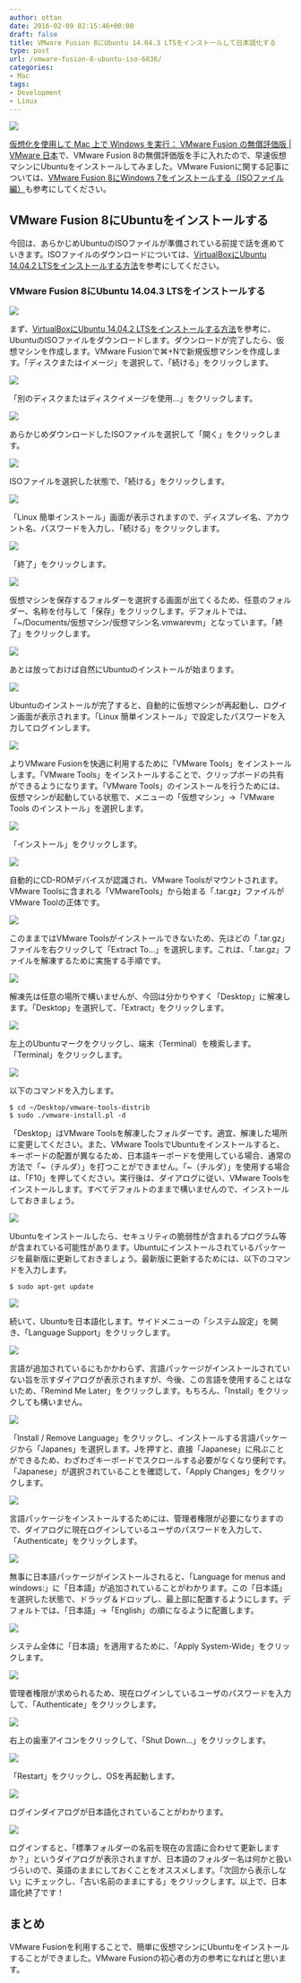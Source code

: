```yaml
---
author: ottan
date: 2016-02-09 02:15:46+00:00
draft: false
title: VMware Fusion 8にUbuntu 14.04.3 LTSをインストールして日本語化する
type: post
url: /vmware-fusion-8-ubuntu-iso-6836/
categories:
- Mac
tags:
- Development
- Linux
---
```


![](/images/2016/02/160208-56b89541cfc57.png)






[仮想化を使用して Mac 上で Windows を実行： VMware Fusion の無償評価版 | VMware 日本](http://www.vmware.com/jp/products/fusion)で、VMware Fusion 8の無償評価版を手に入れたので、早速仮想マシンにUbuntuをインストールしてみました。VMware Fusionに関する記事については、[VMware Fusion 8にWindows 7をインストールする（ISOファイル編）](https://ottan.xyz/vmware-fusion-8-windows-iso-3426/)も参考にしてください。





## VMware Fusion 8にUbuntuをインストールする





今回は、あらかじめUbuntuのISOファイルが準備されている前提で話を進めていきます。ISOファイルのダウンロードについては、[VirtualBoxにUbuntu 14.04.2 LTSをインストールする方法](https://ottan.xyz/virtualbox-ubuntu-2418/)を参考にしてください。





### VMware Fusion 8にUbuntu 14.04.3 LTSをインストールする





![](/images/2016/02/160208-56b895439b87e.png)






まず、[VirtualBoxにUbuntu 14.04.2 LTSをインストールする方法](https://ottan.xyz/virtualbox-ubuntu-2418/)を参考に、UbuntuのISOファイルをダウンロードします。ダウンロードが完了したら、仮想マシンを作成します。VMware Fusionで⌘+Nで新規仮想マシンを作成します。「ディスクまたはイメージ」を選択して、「続ける」をクリックします。





![](/images/2016/02/160208-56b89544c77a7.png)






「別のディスクまたはディスクイメージを使用…」をクリックします。





![](/images/2016/02/160208-56b8954608903.png)






あらかじめダウンロードしたISOファイルを選択して「開く」をクリックします。





![](/images/2016/02/160208-56b895473d0e9.png)






ISOファイルを選択した状態で、「続ける」をクリックします。





![](/images/2016/02/160208-56b895487bce9.png)






「Linux 簡単インストール」画面が表示されますので、ディスプレイ名、アカウント名、パスワードを入力し、「続ける」をクリックします。





![](/images/2016/02/160208-56b89549b4b1f.png)






「終了」をクリックします。





![](/images/2016/02/160208-56b8954b042f4-1.png)






仮想マシンを保存するフォルダーを選択する画面が出てくるため、任意のフォルダー、名称を付与して「保存」をクリックします。デフォルトでは、「~/Documents/仮想マシン/仮想マシン名.vmwarevm」となっています。「終了」をクリックします。





![](/images/2016/02/160208-56b8954e89be0-1.png)






あとは放っておけば自然にUbuntuのインストールが始まります。





![](/images/2016/02/160208-56b8956e36578.png)






Ubuntuのインストールが完了すると、自動的に仮想マシンが再起動し、ログイン画面が表示されます。「Linux 簡単インストール」で設定したパスワードを入力してログインします。





![](/images/2016/02/160208-56b8958c04dfb.png)






よりVMware Fusionを快適に利用するために「VMware Tools」をインストールします。「VMware Tools」をインストールすることで、クリップボードの共有ができるようになります。「VMware Tools」のインストールを行うためには、仮想マシンが起動している状態で、メニューの「仮想マシン」→「VMware Tools のインストール」を選択します。





![](/images/2016/02/160208-56b8958f00bb8.png)






「インストール」をクリックします。





![](/images/2016/02/160208-56b895aa43f51.png)






自動的にCD-ROMデバイスが認識され、VMware Toolsがマウントされます。VMware Toolsに含まれる「VMwareTools」から始まる「.tar.gz」ファイルがVMware Toolの正体です。





![](/images/2016/02/160208-56b895b5d11ac.png)






このままではVMware Toolsがインストールできないため、先ほどの「.tar.gz」ファイルを右クリックして「Extract To...」を選択します。これは、「.tar.gz」ファイルを解凍するために実施する手順です。





![](/images/2016/02/160208-56b895c30067b.png)






解凍先は任意の場所で構いませんが、今回は分かりやすく「Desktop」に解凍します。「Desktop」を選択して、「Extract」をクリックします。





![](/images/2016/02/160208-56b895cd01a83.png)






左上のUbuntuマークをクリックし、端末（Terminal）を検索します。「Terminal」をクリックします。





![](/images/2016/02/160208-56b895e41448c.png)






以下のコマンドを入力します。




    
    $ cd ~/Desktop/vmware-tools-distrib
    $ sudo ./vmware-install.pl -d





「Desktop」はVMware Toolsを解凍したフォルダーです。適宜、解凍した場所に変更してください。また、VMware ToolsでUbuntuをインストールすると、キーボードの配置が異なるため、日本語キーボードを使用している場合、通常の方法で「~（チルダ）」を打つことができません。「~（チルダ）」を使用する場合は、「F10」を押してください。実行後は、ダイアログに従い、VMware Toolsをインストールします。すべてデフォルトのままで構いませんので、インストールしておきましょう。





![](/images/2016/02/160208-56b8af9b5b905.png)






Ubuntuをインストールしたら、セキュリティの脆弱性が含まれるプログラム等が含まれている可能性があります。Ubuntuにインストールされているパッケージを最新版に更新しておきましょう。最新版に更新するためには、以下のコマンドを入力します。




    
    $ sudo apt-get update





![](/images/2016/02/160208-56b8afa48caa0.png)






続いて、Ubuntuを日本語化します。サイドメニューの「システム設定」を開き、「Language Support」をクリックします。





![](/images/2016/02/160208-56b8afb09d4d9.png)






言語が追加されているにもかかわらず、言語パッケージがインストールされていない旨を示すダイアログが表示されますが、今後、この言語を使用することはないため、「Remind Me Later」をクリックします。もちろん、「Install」をクリックしても構いません。





![](/images/2016/02/160208-56b8afbd5d60d.png)






「Install / Remove Language」をクリックし、インストールする言語パッケージから「Japanes」を選択します。Jを押すと、直接「Japanese」に飛ぶことができるため、わざわざキーボードでスクロールする必要がなくなり便利です。「Japanese」が選択されていることを確認して、「Apply Changes」をクリックします。





![](/images/2016/02/160208-56b8afc991a99.png)






言語パッケージをインストールするためには、管理者権限が必要になりますので、ダイアログに現在ログインしているユーザのパスワードを入力して、「Authenticate」をクリックします。





![](/images/2016/02/160208-56b8afd626c47.png)






無事に日本語パッケージがインストールされると、「Language for menus and windows:」に「日本語」が追加されていることがわかります。この「日本語」を選択した状態で、ドラッグ＆ドロップし、最上部に配置するようにします。デフォルトでは、「日本語」→「English」の順になるように配置します。





![](/images/2016/02/160208-56b8afe57acce.png)






システム全体に「日本語」を適用するために、「Apply System-Wide」をクリックします。





![](/images/2016/02/160208-56b8aff32ee9f.png)






管理者権限が求められるため、現在ログインしているユーザのパスワードを入力して、「Authenticate」をクリックします。





![](/images/2016/02/160208-56b8affcd3bd2.png)






右上の歯車アイコンをクリックして、「Shut Down...」をクリックします。





![](/images/2016/02/160208-56b8b00b02cc8.png)






「Restart」をクリックし、OSを再起動します。





![](/images/2016/02/160208-56b8b0191bfd1-1.png)






ログインダイアログが日本語化されていることがわかります。





![](/images/2016/02/160208-56b8b038c8b19.png)






ログインすると、「標準フォルダーの名前を現在の言語に合わせて更新しますか？」というダイアログが表示されますが、日本語のフォルダー名は何かと扱いづらいので、英語のままにしておくことをオススメします。「次回から表示しない」にチェックし、「古い名前のままにする」をクリックします。以上で、日本語化終了です！





## まとめ





VMware Fusionを利用することで、簡単に仮想マシンにUbuntuをインストールすることができました。VMware Fusionの初心者の方の参考になればと思います。
